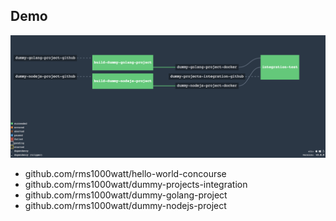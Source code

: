<!-- .slide: data-background="img/background-violet-orig.jpg" -->

## Demo

<img src="./img/concourse-dummy-pipeline-1.png" style="background-color:white"/>

- github.com/rms1000watt/hello-world-concourse
- github.com/rms1000watt/dummy-projects-integration
- github.com/rms1000watt/dummy-golang-project
- github.com/rms1000watt/dummy-nodejs-project
